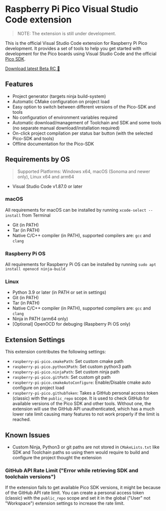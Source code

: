 # Raspberry Pi Pico Visual Studio Code extension

> NOTE: The extension is still under development.

This is the official Visual Studio Code extension for Raspberry Pi Pico development. It provides a set of tools to help you get started with development for the Pico boards using Visual Studio Code and the official [Pico SDK](https://github.com/raspberrypi/pico-sdk).

[Download latest Beta RC 📀](https://github.com/raspberrypi/pico-vscode/releases)

## Features

- Project generator (targets ninja build-system)
- Automatic CMake configuration on project load
- Easy option to switch between different versions of the Pico-SDK and tools
- No configuration of environment variables required
- Automatic download/management of Toolchain and SDK and some tools (no separate manual download/installation required)
- On-click project compilation per status bar button (with the selected Pico-SDK and tools)
- Offline documentation for the Pico-SDK

## Requirements by OS

> Supported Platforms: Windows x64, macOS (Sonoma and newer only), Linux x64 and arm64

- Visual Studio Code v1.87.0 or later

### macOS
All requirements for macOS can be installed by running `xcode-select --install` from Terminal
- Git (in PATH)
- Tar (in PATH)
- Native C/C++ compiler (in PATH), supported compilers are: `gcc` and `clang`

### Raspberry Pi OS
All requirements for Raspberry Pi OS can be installed by running `sudo apt install openocd ninja-build`

### Linux
- Python 3.9 or later (in PATH or set in settings)
- Git (in PATH)
- Tar (in PATH)
- Native C/C++ compiler (in PATH), supported compilers are: `gcc` and `clang`
- Ninja in PATH (arm64 only)
- \[Optional\] OpenOCD for debuging (Raspberry Pi OS only)

## Extension Settings

This extension contributes the following settings:

* `raspberry-pi-pico.cmakePath`: Set custom cmake path
* `raspberry-pi-pico.python3Path`: Set custom python3 path
* `raspberry-pi-pico.ninjaPath`: Set custom ninja path
* `raspberry-pi-pico.gitPath`: Set custom git path
* `raspberry-pi-pico.cmakeAutoConfigure`: Enable/Disable cmake auto configure on project load
* `raspberry-pi-pico.githubToken`: Takes a GitHub personal access token (classic) with the `public_repo` scope. It is used to check GitHub for available versions of the Pico SDK and other tools. Without one, the extension will use the GitHub API unauthenticated, which has a much lower rate limit causing many features to not work properly if the limit is reached.

## Known Issues

- Custom Ninja, Python3 or git paths are not stored in `CMakeLists.txt` like SDK and Toolchain paths so using them would require to build and configure the project thought the extension

### GitHub API Rate Limit ("Error while retrieving SDK and toolchain versions")

If the extension fails to get available Pico SDK versions, it might be because of the GitHub API rate limit. You can create a personal access token (classic) with the `public_repo` scope and set it in the global ("User" not "Workspace") extension settings to increase the rate limit.
